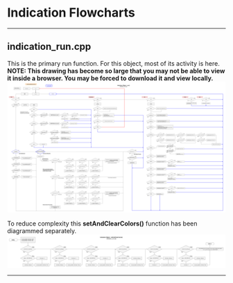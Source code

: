 # Indication Flowcharts

___
## indication_run.cpp
This is the primary run function.  For this object, most of its activity is here.  
**NOTE: This drawing has become so large that you may not be able to view it inside a browser. You may be forced to download it and view locally.**  
![Indication Flowchart Run](./drawings/ind_flowchart_run.svg)  

To reduce complexity this **setAndClearColors()** function has been diagrammed separately.  
![Indication Flowchart setAndClearColors](./drawings/ind_flowchart_setAndClearColors.svg)  
___  